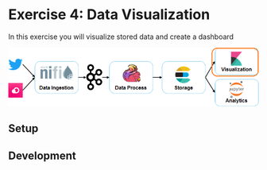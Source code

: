 # Exercise 4: Data Visualization

In this exercise you will visualize stored data and create a dashboard

![Exercise architecture](../img/architecture_exercise4.png)

## Setup


## Development
